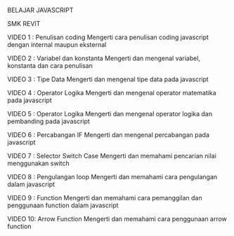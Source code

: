 BELAJAR JAVASCRIPT

SMK REVIT

VIDEO 1 : Penulisan coding
    Mengerti cara penulisan coding javascript dengan internal maupun eksternal

VIDEO 2 : Variabel dan konstanta
    Mengerti dan mengenal variabel, konstanta dan cara penulisan

VIDEO 3 : Tipe Data
    Mengerti dan mengenal tipe data pada javascript

VIDEO 4 : Operator Logika
    Mengerti dan mengenal operator matematika pada javascript

VIDEO 5 : Operator Logika
    Mengerti dan mengenal operator logika dan pembanding pada javascript

VIDEO 6 : Percabangan IF
    Mengerti dan mengenal percabangan pada javascript

VIDEO 7 : Selector Switch Case
    Mengerti dan memahami pencarian nilai menggunakan switch

VIDEO 8 : Pengulangan loop
    Mengerti dan memahami cara pengulangan dalam javascript

VIDEO 9 : Function
    Mengerti dan memahami cara pemanggilan dan penggunaan function dalam javascript

VIDEO 10: Arrow Function
    Mengerti dan memahami cara penggunaan arrow function

